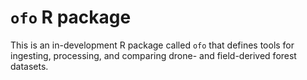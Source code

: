 # `ofo` R package

This is an in-development R package called `ofo` that defines tools for ingesting, processing, and comparing drone- and field-derived forest datasets.
